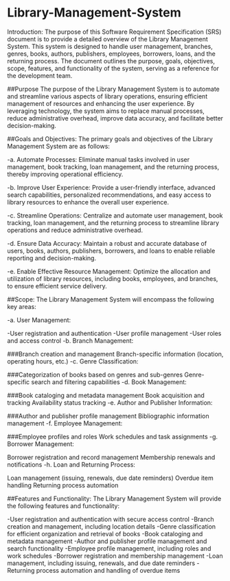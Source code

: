 # Library-Management-System
Introduction:
The purpose of this Software Requirement Specification (SRS) document is to provide a detailed overview of the Library Management System. This system is designed to handle user management, branches, genres, books, authors, publishers, employees, borrowers, loans, and the returning process. The document outlines the purpose, goals, objectives, scope, features, and functionality of the system, serving as a reference for the development team.

##Purpose
The purpose of the Library Management System is to automate and streamline various aspects of library operations, ensuring efficient management of resources and enhancing the user experience. By leveraging technology, the system aims to replace manual processes, reduce administrative overhead, improve data accuracy, and facilitate better decision-making.

##Goals and Objectives:
The primary goals and objectives of the Library Management System are as follows:

-a. Automate Processes: Eliminate manual tasks involved in user management, book tracking, loan management, and the returning process, thereby improving operational efficiency.

-b. Improve User Experience: Provide a user-friendly interface, advanced search capabilities, personalized recommendations, and easy access to library resources to enhance the overall user experience.

-c. Streamline Operations: Centralize and automate user management, book tracking, loan management, and the returning process to streamline library operations and reduce administrative overhead.

-d. Ensure Data Accuracy: Maintain a robust and accurate database of users, books, authors, publishers, borrowers, and loans to enable reliable reporting and decision-making.

-e. Enable Effective Resource Management: Optimize the allocation and utilization of library resources, including books, employees, and branches, to ensure efficient service delivery.

##Scope:
The Library Management System will encompass the following key areas:

-a. User Management:

  -User registration and authentication
  -User profile management
  -User roles and access control
-b. Branch Management:

###Branch creation and management
Branch-specific information (location, operating hours, etc.)
-c. Genre Classification:

###Categorization of books based on genres and sub-genres
Genre-specific search and filtering capabilities
-d. Book Management:

###Book cataloging and metadata management
Book acquisition and tracking
Availability status tracking
-e. Author and Publisher Information:

###Author and publisher profile management
Bibliographic information management
-f. Employee Management:

###Employee profiles and roles
Work schedules and task assignments
-g. Borrower Management:

Borrower registration and record management
Membership renewals and notifications
-h. Loan and Returning Process:

Loan management (issuing, renewals, due date reminders)
Overdue item handling
Returning process automation

##Features and Functionality:
The Library Management System will provide the following features and functionality:

-User registration and authentication with secure access control
-Branch creation and management, including location details
-Genre classification for efficient organization and retrieval of books
-Book cataloging and metadata management
-Author and publisher profile management and search functionality
-Employee profile management, including roles and work schedules
-Borrower registration and membership management
-Loan management, including issuing, renewals, and due date reminders
-Returning process automation and handling of overdue items

